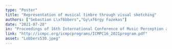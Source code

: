 ```yaml
---
type: "Poster"
title: "Representation of musical timbre through visual sketching"
authors: ["Sebastian L\xf6bbers","Gy\xf6rgy Fazekas"]
date: "2021-07-28"
in: "Proceedings of 16th International Conference of Music Perception and Cognition (ICMPC-ESCOM)"
link: "http://icmpc.org/icmpcprograms/ICMPC16_2021program.pdf"
asset: "Lobbers530.jpeg"
---
```


